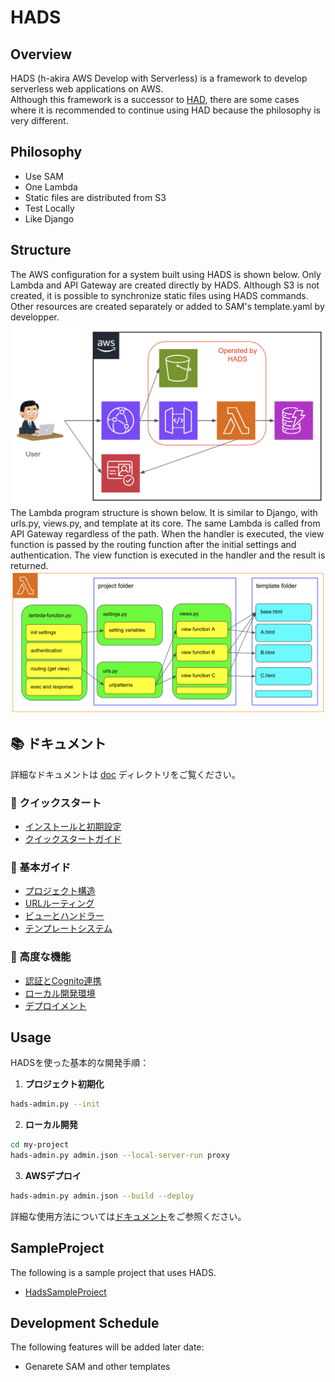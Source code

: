 # HADS
## Overview
HADS (h-akira AWS Develop with Serverless) is a framework to develop serverless web applications on AWS.  
Although this framework is a successor to [HAD](https://github.com/h-akira/had), 
there are some cases where it is recommended to continue using HAD because the philosophy is very different.

## Philosophy
- Use SAM
- One Lambda
- Static files are distributed from S3
- Test Locally
- Like Django

## Structure
The AWS configuration for a system built using HADS is shown below. 
Only Lambda and API Gateway are created directly by HADS. 
Although S3 is not created, 
it is possible to synchronize static files using HADS commands.
Other resources are created separately or added to SAM's template.yaml by developper.
![structure](images/structure.png)  
The Lambda program structure is shown below. 
It is similar to Django, with urls.py, views.py, and template at its core. 
The same Lambda is called from API Gateway regardless of the path. 
When the handler is executed, the view function is passed by the routing function after the initial settings and authentication.
The view function is executed in the handler and the result is returned.
![lambda](images/lambda.png)  

## 📚 ドキュメント

詳細なドキュメントは [doc](./doc/README.md) ディレクトリをご覧ください。

### 🚀 クイックスタート
- [インストールと初期設定](./doc/installation.md)
- [クイックスタートガイド](./doc/quickstart.md)

### 📖 基本ガイド
- [プロジェクト構造](./doc/project-structure.md)
- [URLルーティング](./doc/url-routing.md)
- [ビューとハンドラー](./doc/views-handlers.md)
- [テンプレートシステム](./doc/templates.md)

### 🔧 高度な機能
- [認証とCognito連携](./doc/authentication.md)
- [ローカル開発環境](./doc/local-development.md)
- [デプロイメント](./doc/deployment.md)

## Usage

HADSを使った基本的な開発手順：

1. **プロジェクト初期化**
```bash
hads-admin.py --init
```

2. **ローカル開発**
```bash
cd my-project
hads-admin.py admin.json --local-server-run proxy
```

3. **AWSデプロイ**
```bash
hads-admin.py admin.json --build --deploy
```

詳細な使用方法については[ドキュメント](./doc/README.md)をご参照ください。

## SampleProject
The following is a sample project that uses HADS.
- [HadsSampleProject](https://github.com/h-akira/HadsSampleProject)

## Development Schedule
The following features will be added later date:
- Genarete SAM and other templates
